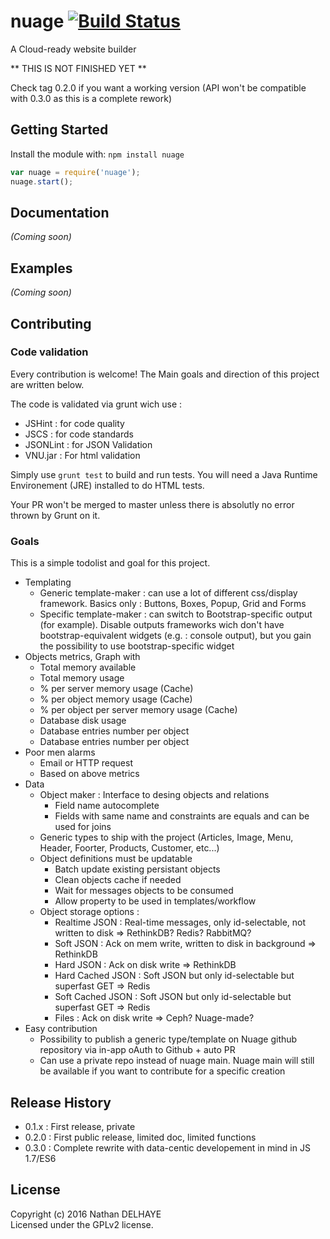 # nuage [![Build Status](https://secure.travis-ci.org/theredcat/nuage.png?branch=master)](http://travis-ci.org/theredcat/nuage)

A Cloud-ready website builder

** THIS IS NOT FINISHED YET **

Check tag 0.2.0 if you want a working version (API won't be compatible with 0.3.0 as this is a complete rework)

## Getting Started
Install the module with: `npm install nuage`

```javascript
var nuage = require('nuage');
nuage.start();
```

## Documentation
_(Coming soon)_

## Examples
_(Coming soon)_

## Contributing
### Code validation
Every contribution is welcome! The Main goals and direction of this project are written below.

The code is validated via grunt wich use :
 - JSHint : for code quality
 - JSCS : for code standards
 - JSONLint : for JSON Validation
 - VNU.jar : For html validation

Simply use `grunt test` to build and run tests. You will need a Java Runtime Environement (JRE) installed to do HTML tests.

Your PR won't be merged to master unless there is absolutly no error thrown by Grunt on it.

### Goals
This is a simple todolist and goal for this project.
 - Templating
   - Generic template-maker : can use a lot of different css/display framework. Basics only : Buttons, Boxes, Popup, Grid and Forms
   - Specific template-maker : can switch to Bootstrap-specific output (for example). Disable outputs frameworks wich don't have bootstrap-equivalent widgets (e.g. : console output), but you gain the possibility to use bootstrap-specific widget
 - Objects metrics, Graph with
   - Total memory available
   - Total memory usage
   - % per server memory usage (Cache)
   - % per object memory usage (Cache)
   - % per object per server memory usage (Cache)
   - Database disk usage
   - Database entries number per object
   - Database entries number per object
 - Poor men alarms
   - Email or HTTP request
   - Based on above metrics
 - Data
   - Object maker : Interface to desing objects and relations
     - Field name autocomplete
     - Fields with same name and constraints are equals and can be used for joins
   - Generic types to ship with the project (Articles, Image, Menu, Header, Foorter, Products, Customer, etc...)
   - Object definitions must be updatable
     - Batch update existing persistant objects
     - Clean objects cache if needed
     - Wait for messages objects to be consumed
     - Allow property to be used in templates/workflow
   - Object storage options :
     - Realtime JSON : Real-time messages, only id-selectable, not written to disk => RethinkDB? Redis? RabbitMQ?
     - Soft JSON : Ack on mem write, written to disk in background => RethinkDB
     - Hard JSON : Ack on disk write => RethinkDB
     - Hard Cached JSON : Soft JSON but only id-selectable but superfast GET => Redis
     - Soft Cached JSON : Soft JSON but only id-selectable but superfast GET => Redis
     - Files : Ack on disk write => Ceph? Nuage-made?
 - Easy contribution
   - Possibility to publish a generic type/template on Nuage github repository via in-app oAuth to Github + auto PR
   - Can use a private repo instead of nuage main. Nuage main will still be available if you want to contribute for a specific creation

## Release History
 - 0.1.x : First release, private
 - 0.2.0 : First public release, limited doc, limited functions
 - 0.3.0 : Complete rewrite with data-centic developement in mind in JS 1.7/ES6

## License
Copyright (c) 2016 Nathan DELHAYE  
Licensed under the GPLv2 license.
